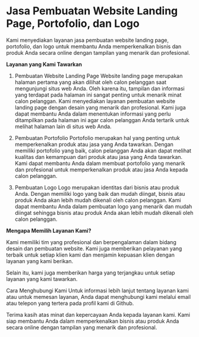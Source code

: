 <h1>Jasa Pembuatan Website Landing Page, Portofolio, dan Logo</h1>
Kami menyediakan layanan jasa pembuatan website landing page, portofolio, dan logo untuk membantu Anda memperkenalkan bisnis dan produk Anda secara online dengan tampilan yang menarik dan profesional.

**Layanan yang Kami Tawarkan**
1. Pembuatan Website Landing Page
Website landing page merupakan halaman pertama yang akan dilihat oleh calon pelanggan saat mengunjungi situs web Anda. Oleh karena itu, tampilan dan informasi yang terdapat pada halaman ini sangat penting untuk menarik minat calon pelanggan. Kami menyediakan layanan pembuatan website landing page dengan desain yang menarik dan profesional. Kami juga dapat membantu Anda dalam menentukan informasi yang perlu ditampilkan pada halaman ini agar calon pelanggan Anda tertarik untuk melihat halaman lain di situs web Anda.

2. Pembuatan Portofolio
Portofolio merupakan hal yang penting untuk memperkenalkan produk atau jasa yang Anda tawarkan. Dengan memiliki portofolio yang baik, calon pelanggan Anda akan dapat melihat kualitas dan kemampuan dari produk atau jasa yang Anda tawarkan. Kami dapat membantu Anda dalam membuat portofolio yang menarik dan profesional untuk memperkenalkan produk atau jasa Anda kepada calon pelanggan.

3. Pembuatan Logo
Logo merupakan identitas dari bisnis atau produk Anda. Dengan memiliki logo yang baik dan mudah diingat, bisnis atau produk Anda akan lebih mudah dikenali oleh calon pelanggan. Kami dapat membantu Anda dalam pembuatan logo yang menarik dan mudah diingat sehingga bisnis atau produk Anda akan lebih mudah dikenali oleh calon pelanggan.

**Mengapa Memilih Layanan Kami?**

Kami memiliki tim yang profesional dan berpengalaman dalam bidang desain dan pembuatan website. Kami juga memberikan pelayanan yang terbaik untuk setiap klien kami dan menjamin kepuasan klien dengan layanan yang kami berikan.

Selain itu, kami juga memberikan harga yang terjangkau untuk setiap layanan yang kami tawarkan.

Cara Menghubungi Kami
Untuk informasi lebih lanjut tentang layanan kami atau untuk memesan layanan, Anda dapat menghubungi kami melalui email atau telepon yang tertera pada profil kami di Github.

Terima kasih atas minat dan kepercayaan Anda kepada layanan kami. Kami siap membantu Anda dalam memperkenalkan bisnis atau produk Anda secara online dengan tampilan yang menarik dan profesional.